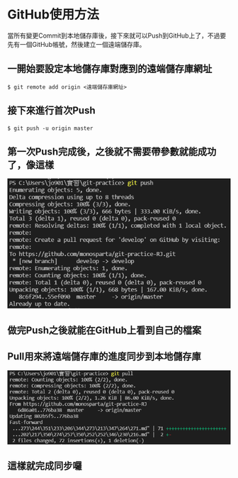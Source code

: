 # GitHub使用方法
當所有變更Commit到本地儲存庫後，接下來就可以Push到GitHub上了，不過要先有一個GitHub帳號，然後建立一個遠端儲存庫。
## 一開始要設定本地儲存庫對應到的遠端儲存庫網址
    $ git remote add origin <遠端儲存庫網址>
## 接下來進行首次Push
    $ git push -u origin master
## 第一次Push完成後，之後就不需要帶參數就能成功了，像這樣
![Push](Push.png)
## 做完Push之後就能在GitHub上看到自己的檔案
## Pull用來將遠端儲存庫的進度同步到本地儲存庫
![Pull](Pull.png)
## 這樣就完成同步囉